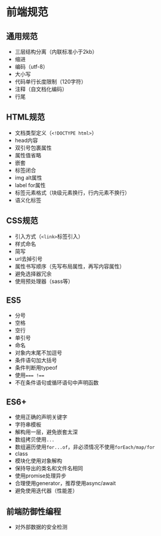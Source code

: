 # 前端规范

## 通用规范

* 三层结构分离（内联标准小于2kb）
* 缩进
* 编码（utf-8）
* 大小写
* 代码单行长度限制（120字符）
* 注释（自文档化编码）
* 行尾

## HTML规范

* 文档类型定义（`<!DOCTYPE html>`）
* head内容
* 双引号包裹属性
* 属性值省略
* 嵌套
* 标签闭合
* img alt属性
* label for属性
* 标签元素格式（块级元素换行，行内元素不换行）
* 语义化标签

## CSS规范

* 引入方式（`<link>`标签引入）
* 样式命名
* 简写
* url去掉引号
* 属性书写顺序（先写布局属性，再写内容属性）
* 避免选择器冗余
* 使用预处理器（sass等）

## ES5

* 分号
* 空格
* 空行
* 单引号
* 命名
* 对象内末尾不加逗号
* 条件语句加大括号
* 条件判断用typeof
* 使用`=== !==`
* 不在条件语句或循环语句中声明函数

## ES6+

* 使用正确的声明关键字
* 字符串模板
* 解构用一层，避免嵌套太深
* 数组拷贝使用`...`
* 数组遍历使用`for...of`，非必须情况不使用`forEach/map/for`
* class
* 模块化使用对象解构
* 保持导出的类名和文件名相同
* 使用promise处理异步
* 合理使用generator，推荐使用async/await
* 避免使用迭代器（性能差）

## 前端防御性编程

* 对外部数据的安全检测